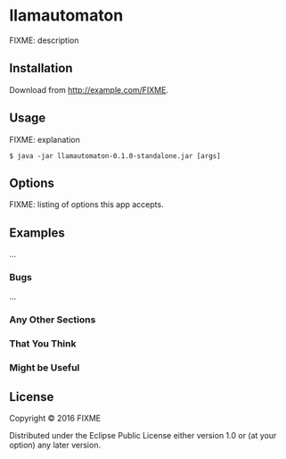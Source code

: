 # llamautomaton

FIXME: description

## Installation

Download from http://example.com/FIXME.

## Usage

FIXME: explanation

    $ java -jar llamautomaton-0.1.0-standalone.jar [args]

## Options

FIXME: listing of options this app accepts.

## Examples

...

### Bugs

...

### Any Other Sections
### That You Think
### Might be Useful

## License

Copyright © 2016 FIXME

Distributed under the Eclipse Public License either version 1.0 or (at
your option) any later version.
